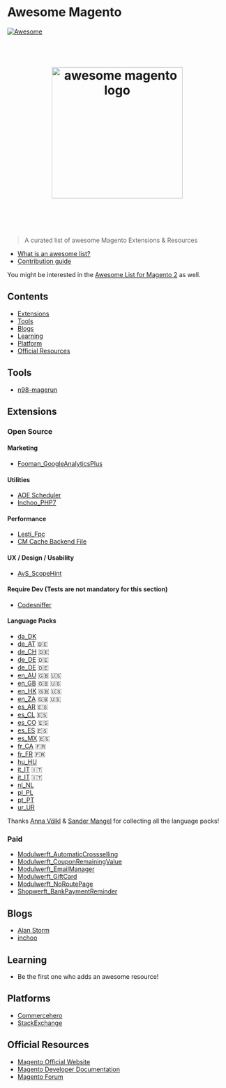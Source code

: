 # Awesome Magento 

[![Awesome](https://cdn.rawgit.com/sindresorhus/awesome/d7305f38d29fed78fa85652e3a63e154dd8e8829/media/badge.svg)](https://github.com/sindresorhus/awesome)

<h1 align="center">
	<br>
	<img width="300" src="https://github.com/DavidLambauer/awesome-magento/blob/master/media/awesome-magento-logo.png" alt="awesome magento logo">
	<br>
	<br>
	<br>
</h1>

> A curated list of awesome Magento Extensions & Resources

- [What is an awesome list?](https://github.com/sindresorhus/awesome/blob/master/awesome.md)
- [Contribution guide](contributing.md)

You might be interested in the [Awesome List for Magento 2](https://github.com/DavidLambauer/awesome-magento2) as well.

## Contents

- [Extensions](#extensions)
- [Tools](#tools)
- [Blogs](#blogs)
- [Learning](#learning)
- [Platform](#platform)
- [Official Resources](#official)


## Tools

- [n98-magerun](http://magerun.net/)

## Extensions

### Open Source

#### Marketing

- [Fooman_GoogleAnalyticsPlus](https://github.com/fooman/googleanalyticsplus)

#### Utilities

- [AOE Scheduler](https://github.com/AOEpeople/Aoe_Scheduler)
- [Inchoo_PHP7](https://github.com/Inchoo/Inchoo_PHP7)
<!-- - [Fooman_EmailAttachments](https://github.com/fooman/emailattachments/)-->

#### Performance
- [Lesti_Fpc](https://github.com/GordonLesti/Lesti_Fpc)
- [CM Cache Backend File](https://github.com/colinmollenhour/Cm_Cache_Backend_File)

#### UX / Design / Usability

- [AvS_ScopeHint](https://github.com/avstudnitz/AvS_ScopeHint)

#### Require Dev (Tests are not mandatory for this section)

- [Codesniffer](https://github.com/magento-ecg/coding-standard)

#### Language Packs

- [da_DK](https://magentodanmark.dk/)
- [de_AT](https://github.com/MaWoScha/German_LocalePack_de_AT) :de:
- [de_CH](https://github.com/MaWoScha/German_LocalePack_de_CH) :de:
- [de_DE](https://github.com/MaWoScha/German_LocalePack_de_DE) :de:
- [de_DE](https://github.com/riconeitzel/German_LocalePack_de_DE) :de:
- [en_AU](https://github.com/MaWoScha/German_LocalePack_en_AU) :gb: :us:
- [en_GB](https://github.com/MaWoScha/German_LocalePack_en_GB) :gb: :us:
- [en_HK](https://github.com/MaWoScha/German_LocalePack_en_HK) :gb: :us:
- [en_ZA](https://github.com/MaWoScha/German_LocalePack_en_ZA) :gb: :us:
- [es_AR](https://github.com/MaWoScha/German_LocalePack_es_AR) :es:
- [es_CL](https://github.com/MaWoScha/German_LocalePack_es_CL) :es:
- [es_CO](https://github.com/MaWoScha/German_LocalePack_es_CO) :es:
- [es_ES](https://github.com/MaWoScha/German_LocalePack_es_ES) :es:
- [es_MX](https://github.com/MaWoScha/German_LocalePack_es_MX) :es:
- [fr_CA](https://github.com/MaWoScha/German_LocalePack_fr_CA) :fr:
- [fr_FR](http://www.bkm.uno/services-additionnels/magento-pack-fr-1-9-1.html) :fr:
- [hu_HU](https://github.com/versedi/Magento-Locales/tree/master/app/locale/hu_HU)
- [it_IT](https://github.com/MaWoScha/German_LocalePack_it_IT) :it:
- [it_IT](https://bitbucket.org/bitbull/magento-translations-it) :it:
- [nl_NL](https://github.com/ho-nl/magento1-Ho_nl_NL) 
- [pl_PL](https://github.com/SnowdogApps/MagentoEE-Translation-pl_PL) 
- [pt_PT](https://github.com/MaWoScha/German_LocalePack_pt_PT) 
- [ur_UR](https://github.com/MaWoScha/German_LocalePack_ur_UR) 

Thanks [Anna Völkl](https://github.com/avoelkl) & [Sander Mangel](https://github.com/sandermangel) for collecting all the language packs! 












### Paid

- [Modulwerft_AutomaticCrossselling](https://en.modulwerft.com/magento-automatic-cross-selling.html)
- [Modulwerft_CouponRemainingValue](https://en.modulwerft.com/magento-coupon-remaining-value.html)
- [Modulwerft_EmailManager](https://en.modulwerft.com/magento-e-mail-manager.html)
- [Modulwerft_GiftCard](https://en.modulwerft.com/magento-gift-cards.html)
- [Modulwerft_NoRoutePage](https://en.modulwerft.com/magento-404-redirects.html)
- [Shopwerft_BankPaymentReminder](https://en.modulwerft.com/magento-automatic-bank-payment-reminder.html)

## Blogs

- [Alan Storm](http://alanstorm.com/category/magento/)
- [inchoo](http://inchoo.net/category/magento/)

## Learning

- Be the first one who adds an awesome resource!

## Platforms

- [Commercehero](https://commercehero.io/)
- [StackExchange](http://magento.stackexchange.com/)

## Official Resources

- [Magento Official Website](https://www.magento.com)
- [Magento Developer Documentation](http://devdocs.magento.com/)
- [Magento Forum](https://community.magento.com/)
